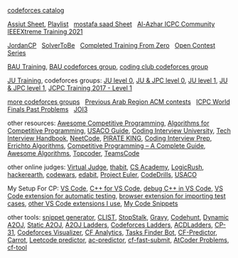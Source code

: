 [codeforces catalog](https://codeforces.com/catalog)

[Assiut Sheet](https://docs.google.com/spreadsheets/d/12XlGl2Nae1NXRDNet_bGQ2HM2O3kq-9FS0Jm2pDwFyg), 
[Playlist](https://youtube.com/playlist?list=PLq8huKQsVgUMyLW7Q1OVErEclujWPGPsj&si=DzWtpqdCxlTM_9OA) &nbsp; 
[mostafa saad Sheet](https://codeforces.com/blog/entry/97858) &nbsp;
[Al-Azhar ICPC Community](https://sites.google.com/view/azharicpc/home) &nbsp; 
[IEEEXtreme Training 2021](https://youtube.com/playlist?list=PL1SVyy_SXUBZEdJUSwztfARNgzyw6XZv_)

[JordanCP](https://jordan-cp.com) &nbsp; 
[SolverToBe](https://solvertobe.com) &nbsp; 
[Completed Training From Zero](https://codeforces.com/group/isP4JMZTix) &nbsp; 
[Open Contest Series](https://codeforces.com/group/T99c3atS1n)

[BAU Training](https://youtube.com/playlist?list=PL9L87DeTP7kbnVAOS2FCVOvuadcOT4ysN), 
[BAU codeforces group](https://codeforces.com/group/tlobvwTh19), 
[coding club codeforces group](https://codeforces.com/group/cRILaLqEsX)

[JU Training](https://www.youtube.com/@acmju/playlists), 
codeforces groups: 
[JU level 0](https://codeforces.com/group/6T8OBL1uUW), 
[JU & JPC level 0](https://codeforces.com/group/OQSClAEYis), 
[JU level 1](https://codeforces.com/group/eFbHZGBJQR), 
[JU & JPC level 1](https://codeforces.com/group/UCvnPPDQxL), 
[JCPC Training 2017 - Level 1](https://codeforces.com/group/abwn7HbDuu|)

[more codeforces groups](https://codeforces.com/groups/with/Om4r37) &nbsp; 
[Previous Arab Region ACM contests](https://codeforces.com/gyms?filterContestType=Official+ACM-ICPC+Contest&filterContestFormat=ICPC&filterIcpcRegion=Arab+Region&order=ID_DESC) &nbsp; 
[ICPC World Finals Past Problems](https://icpc.global/worldfinals/past-problems) &nbsp; 
[JOI3](https://web.facebook.com/JordanianOI/posts/pfbid02ACzBEgN3oRqkzvrRjorgRSEHW7uWfvqz9CF3A7dBPrvwvLnkuvEMTQHWfJebTtuFl)

other resources: 
[Awesome Competitive Programming](https://github.com/lnishan/awesome-competitive-programming), 
[Algorithms for Competitive Programming](https://cp-algorithms.com), 
[USACO Guide](https://usaco.guide), 
[Coding Interview University](https://github.com/jwasham/coding-interview-university), 
[Tech Interview Handbook](https://www.techinterviewhandbook.org), 
[NeetCode](https://neetcode.io), 
[PIRATE KING](https://www.piratekingdom.com/leetcode/study-guide), 
[Coding Interview Prep](https://www.freecodecamp.org/learn/coding-interview-prep), 
[Errichto Algorithms](https://github.com/Errichto/youtube/wiki), 
[Competitive Programming – A Complete Guide](https://www.geeksforgeeks.org/competitive-programming-a-complete-guide), 
[Awesome Algorithms](https://github.com/tayllan/awesome-algorithms), 
[Topcoder](https://www.topcoder.com/thrive/tracks?track=Competitive%20Programming), 
[TeamsCode](https://www.teamscode.org/)

other online judges: 
[Virtual Judge](https://vjudge.net), 
[thabit](https://thabit.io), 
[CS Academy](https://csacademy.com), 
[LogicRush](https://logicrush.com), 
[hackerearth](https://www.hackerearth.com), 
[codewars](https://www.codewars.com), 
[edabit](https://edabit.com), 
[Project Euler](https://www.freecodecamp.org/learn/project-euler), 
[CodeDrills](https://codedrills.io/problems), 
[USACO](https://train.usaco.org/)

My Setup For CP: 
[VS Code](https://code.visualstudio.com), 
[C++ for VS Code](https://code.visualstudio.com/docs/languages/cpp), 
[debug C++ in VS Code](https://code.visualstudio.com/docs/cpp/introvideos-cpp#_debug-a-c-project), 
[VS Code extension for automatic testing](https://marketplace.visualstudio.com/items?itemName=DivyanshuAgrawal.competitive-programming-helper), 
[browser extension for importing test cases](https://github.com/jmerle/competitive-companion), 
[other VS Code extensions I use](https://github.com/3m4r5/3m4r5/blob/main/Resources/vsce.md), 
[My Code Snippets](https://github.com/3m4r5/3m4r5/blob/main/Resources/cpp.json)

other tools: 
[snippet generator](https://snippet-generator.app/), 
[CLIST](https://clist.by), 
[StopStalk](https://www.stopstalk.com), 
[Gravy](https://gravy.thud.dev), 
[Codehunt](https://codehunt.cc), 
[Dynamic A2OJ](https://a2oj.herokuapp.com), 
[Static A2OJ](https://a2oj.netlify.app), 
[A2OJ Ladders](https://earthshakira.github.io/a2oj-clientside/server/Ladders.html), 
[Codeforces Ladders](https://codeforcesladders.firebaseapp.com), 
[ACDLadders](https://acodedaily.com/), 
[CP-31](https://www.tle-eliminators.com/cp-sheet), 
[Codeforces Visualizer](https://cfviz.netlify.app), 
[CF Analytics](https://github.com/ApoorvaRajBhadani/cf-analytics), 
[Tasks Finder Bot](https://t.me/TasksFinderBot), 
[CF-Predictor](https://codeforces.com/blog/entry/50411), 
[Carrot](https://github.com/meooow25/carrot), 
[Leetcode predictor](https://lccn.lbao.site/), 
[ac-predictor](https://greasyfork.org/en/scripts/369954-ac-predictor/code), 
[cf-fast-submit](https://github.com/LumaKernel/cf-fast-submit), 
[AtCoder Problems](https://kenkoooo.com/atcoder), 
[cf-tool](https://github.com/xalanq/cf-tool)
